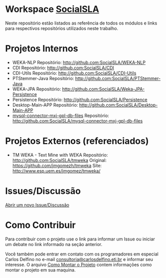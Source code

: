 # Workspace [SocialSLA](https://github.com/SocialSLA)

Neste repositório estão listados as referência de todos os módulos e links para
respectivos repositórios utilizados neste trabalho.


# Projetos Internos

 * WEKA-NLP
	Repositório: http://github.com:SocialSLA/WEKA-NLP
 * CDI
	Repositório: http://github.com:SocialSLA/CDI
 * CDI-Utils
	Repositório: http://github.com:SocialSLA/CDI-Utils
 * PTStemmer-Java
	Repositório: http://github.com:SocialSLA/PTStemmer-Java
 * WEKA-JPA
	Repositório: http://github.com:SocialSLA/Weka-JPA-Persistence
 * Persistence
	Repositório: http://github.com:SocialSLA/Persistence
 * Desktop-Main-APP
	Repositório: http://github.com:SocialSLA/Desktop-Main-APP
 * [mysql-connector-mxj-gpl-db-files](http://socialsla.github.io/mysql-connector-mxj-gpl-db-files)
        Repositório: http://github.com:SocialSLA/mysql-connector-mxj-gpl-db-files


# Projetos Externos (referenciados)
 * TM WEKA - Text Mine with WEKA
    Repositório: http://github.com:SocialSLA/tmweka
    Original: https://github.com/jmgomezh/tmweka
    Site: http://www.esp.uem.es/jmgomez/tmweka/


# Issues/Discussão

[Abrir um novo Issue/Discussão](https://github.com/SocialSLA/workspace/issues)


# Como Contribuir

Para contribuir com o projeto use o link para informar um Issue ou iniciar um debate no link informado na seção anterior.

Você também pode entrar em contato com os programadores em especial Carlos Delfino no e-mail consultoria@carlosdelfino.eti.br e informar seu interesse. O arquivo [Como Montar o Projeto](ComoMontarOProjeto.md) contem informações como montar o projeto em sua maquina.

